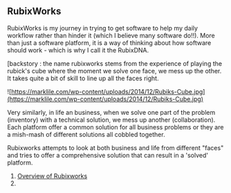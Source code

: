 ## RubixWorks

RubixWorks is my journey in trying to get software to help my daily workflow rather than hinder it (which I believe many software do!!). More than just a software platform, it is a way of thinking about how software should work - which is why I call it the RubixDNA.

[backstory : the name rubixworks stems from the experience of playing the rubick's cube where the moment we solve one face, we mess up the other. It takes quite a bit of skill to line up all the faces right. 

![https://marklile.com/wp-content/uploads/2014/12/Rubiks-Cube.jpg](https://marklile.com/wp-content/uploads/2014/12/Rubiks-Cube.jpg)

Very similarly, in life an business, when we solve one part of the problem (inventory) with a technical solution, we mess up another (collaboration). Each platform offer a common solution for all business problems or they are a mish-mash of different solutions all cobbled together.

Rubixworks attempts to look at both business and life from different "faces" and tries to offer a comprehensive solution that can result in a 'solved' platform.

 1. [Overview of Rubixworks](P001.001)
 2. 



<!--stackedit_data:
eyJoaXN0b3J5IjpbNTY2NTY0NzddfQ==
-->